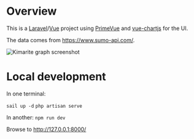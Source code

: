 # Overview

This is a [Laravel](https://laravel.com/)/[Vue](https://vuejs.org/) project using
[PrimeVue](https://primevue.org/) and [vue-chartjs](https://vue-chartjs.org/)
for the UI.

The data comes from https://www.sumo-api.com/.

![Kimarite graph screenshot](https://github.com/stuartmcgill/kimarite/public/screenshot.jpg)

# Local development

In one terminal:

`sail up -d` `php artisan serve`

In another: `npm run dev`

Browse to http://127.0.0.1:8000/
